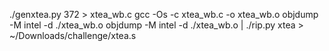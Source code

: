 ./genxtea.py 372 > xtea_wb.c
gcc -Os -c xtea_wb.c -o xtea_wb.o
objdump -M intel -d ./xtea_wb.o
objdump -M intel -d ./xtea_wb.o | ./rip.py xtea > ~/Downloads/challenge/xtea.s
